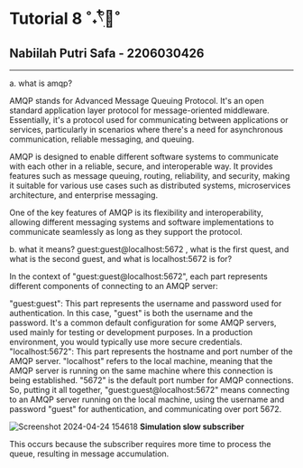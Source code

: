 # Tutorial 8 ˚˖𓍢ִ໋🦢˚
## Nabiilah Putri Safa - 2206030426
-----------------------------------

a. what is amqp?

AMQP stands for Advanced Message Queuing Protocol. It's an open standard application layer protocol for message-oriented middleware. Essentially, it's a protocol used for communicating between applications or services, particularly in scenarios where there's a need for asynchronous communication, reliable messaging, and queuing.

AMQP is designed to enable different software systems to communicate with each other in a reliable, secure, and interoperable way. It provides features such as message queuing, routing, reliability, and security, making it suitable for various use cases such as distributed systems, microservices architecture, and enterprise messaging.

One of the key features of AMQP is its flexibility and interoperability, allowing different messaging systems and software implementations to communicate seamlessly as long as they support the protocol.

b. what it means? guest:guest@localhost:5672 , what is the first quest, and what is the second guest, and what is localhost:5672 is for? 

In the context of "guest:guest@localhost:5672", each part represents different components of connecting to an AMQP server:

"guest:guest": This part represents the username and password used for authentication. In this case, "guest" is both the username and the password. It's a common default configuration for some AMQP servers, used mainly for testing or development purposes. In a production environment, you would typically use more secure credentials.
"localhost:5672": This part represents the hostname and port number of the AMQP server. "localhost" refers to the local machine, meaning that the AMQP server is running on the same machine where this connection is being established. "5672" is the default port number for AMQP connections.
So, putting it all together, "guest:guest@localhost:5672" means connecting to an AMQP server running on the local machine, using the username and password "guest" for authentication, and communicating over port 5672.

![Screenshot 2024-04-24 154618](https://github.com/nabiilahputri13/html-portfolio/assets/124870275/68abe185-3fa8-4fbb-9dd8-dfab928d5ee7)
**Simulation slow subscriber**

This occurs because the subscriber requires more time to process the queue, resulting in message accumulation.

